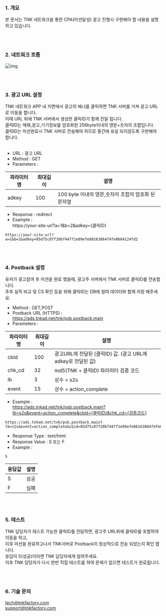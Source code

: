 ### 1. 개요

본 문서는 TNK 네트워크을 통한 CPA(미션달성) 광고 진행시 구현해야 할 내용을 설명하고 있습니다.

<br/><br/>



### 2. 네트워크 흐름

![img](https://cdn4.tnkfactory.com/tnk/shop/12334.jpg)






<br/><br/>



### 3. 광고 URL 설정

 TNK 네트워크 APP 내 지면에서 광고의 배너를 클릭하면 TNK 서버를 거쳐 광고 URL로 이동을 합니다.  
 이때 URL 뒤에 TNK 서버에서 생성한 클릭ID가 함께 전달 됩니다.  
 클릭ID는 매체,광고,기기정보를 암호화한 256byte이내의 영문+숫자의 조합입니다.  
 클릭ID는 미션완료시 TNK 서버로 전송해야 하므로 중간에 유실 되지않도록 구현해야 합니다.  
  <br/> 
- URL : 광고 URL
- Method : GET
- Parameters :  

| 파라미터 명 | 최대길이 | 설명 |
| --- | --- | --- |
| adkey | 100 | 100 byte 이내의 영문,숫자의 조합의 암호화 된 문자열 |

- Response : redirect
- Example :  
https://your-site-url?a=1&b=2&adkey={클릭ID} 
```
https://your-site-url?a=1&b=2&adkey=85d75c07f20bf447f1e09efe88163864f4fe0684124fd2
```
<br/><br/>

### 4. Postback 설정

 유저가 광고참여 후 미션을 완료 했을때, 광고주 서버에서 TNK 서버로 클릭ID를 전송합니다.  
 추후 실적 비교 및 CS 확인 등을 위해 클릭ID는 DB에 참여 데이터와 함께 저장 해주세요.
<br/>

- Method : GET,POST
- Postback URL (HTTPS) :  
https://ads.tnkad.net/tnk/psb.postback.main  
- Parameters :  

| 파라미터 명 | 최대길이 | 설명 |
| --- | --- | --- |
| cbid | 100 | 광고URL에 전달된 {클릭ID} 값. (광고 URL에 adkey로 전달된 값) |
| chk\_cd | 32 | md5(TNK + 클릭ID) 파라미터 검증 코드 |
| lb | 3 | 상수 = s2s |
| event | 15 | 상수 = action\_complete |

  
- Example :  
https://ads.tnkad.net/tnk/psb.postback.main?lb=s2s&event=action_complete&cbid={클릭ID}&chk_cd={검증코드} 
```
https://ads.tnkad.net/tnk/psb.postback.main?lb=s2s&event=action_complete&cbid=85d75c07f20bf447f1e09efe88163864f4fe0684124fd2&chk_cd=eaf940ff0c6dd35b5c67b2d40b39782f  
```

- Response Type : text/html  
- Response Value :  S 또는 F
- Example :    
```
S
```
   
| 응답값 | 설명 |
| --- | --- |
| S | 성공 |
| F | 실패 |

<br/><br/>
### 5. 테스트

 TNK 담당자가 테스트 가능한 클릭ID를 전달하면, 광고주 URL뒤에 클릭ID를 포함하여 이동을 하고,  
 이후 미션을 완료하고나서 TNK서버로 Postback이 정상적으로 전송 되었는지 확인 합니다.   
 응답이 S(성공)이라면 TNK 담당자에게 알려주세요.   
 이후 TNK 담당자가 다시 한번 직접 테스트를 하여 문제가 없으면 테스트가 완료됩니다.  

<br/><br/>
### 6. 기술 문의

tech@tnkfactory.com  
support@tnkfactory.com




